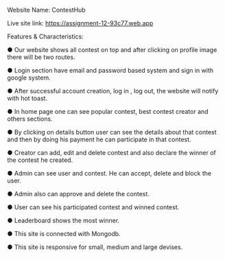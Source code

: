 Website Name: ContestHub

Live site link: https://assignment-12-93c77.web.app

Features & Characteristics:

● Our website shows all contest on top and after clicking on profile image there will be two routes.

● Login section have email and password based system and sign in with google system.

● After successful account creation, log in , log out, the website will notify with hot toast.

● In home page one can see popular contest, best contest creator and others sections.

● By clicking on details button user can see the details about that contest and then by doing his payment he can participate in that contest.

● Creator can add, edit and delete contest and also declare the winner of the contest he created.

● Admin can see user and contest. He can accept, delete and block the user.

● Admin also can approve and delete the contest.

● User can see his participated contest and winned contest.

● Leaderboard shows the most winner.

● This site is connected with Mongodb.

● This site is responsive for small, medium and large devises.
